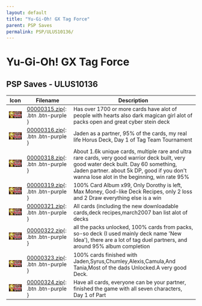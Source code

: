 ```yaml
---
layout: default
title: "Yu-Gi-Oh! GX Tag Force"
parent: PSP Saves
permalink: PSP/ULUS10136/
---
```

# Yu-Gi-Oh! GX Tag Force

## PSP Saves - ULUS10136

| Icon | Filename | Description |
|------|----------|-------------|
| ![Yu-Gi-Oh! GX Tag Force](ICON0.PNG) | [00000315.zip](00000315.zip){: .btn .btn-purple } | Has over 1700 or more cards have alot of people with hearts also dark magican girl alot of packs open and great cyber stein deck |
| ![Yu-Gi-Oh! GX Tag Force](ICON0.PNG) | [00000316.zip](00000316.zip){: .btn .btn-purple } | Jaden as a partner, 95% of the cards, my real life Horus Deck, Day 1 of Tag Team Tournament |
| ![Yu-Gi-Oh! GX Tag Force](ICON0.PNG) | [00000318.zip](00000318.zip){: .btn .btn-purple } | About 1.6k unique cards, multiple rare and ultra rare cards, very good warrior deck built, very good water deck built. Day 60 something, Jaden partner. about 5k DP, good if you don't wanna lose alot in the beginning, win rate 95% |
| ![Yu-Gi-Oh! GX Tag Force](ICON0.PNG) | [00000319.zip](00000319.zip){: .btn .btn-purple } | 100% Card Album x99, Only Dorothy is left, Max Money, God-like Deck Recipes, only 2 loss and 2 Draw everything else is a win |
| ![Yu-Gi-Oh! GX Tag Force](ICON0.PNG) | [00000321.zip](00000321.zip){: .btn .btn-purple } | All cards (including the new downloadable cards,deck recipes,march2007 ban list alot of decks |
| ![Yu-Gi-Oh! GX Tag Force](ICON0.PNG) | [00000322.zip](00000322.zip){: .btn .btn-purple } | all the packs unlocked, 100% cards from packs, so-so deck (I used mainly deck name 'New Idea'), there are a lot of tag duel partners, and around 95% album completion |
| ![Yu-Gi-Oh! GX Tag Force](ICON0.PNG) | [00000323.zip](00000323.zip){: .btn .btn-purple } | 100% cards finished with Jaden,Syrus,Chumley,Alexis,Camula,And Tania,Most of the dads Unlocked.A very good Deck. |
| ![Yu-Gi-Oh! GX Tag Force](ICON0.PNG) | [00000324.zip](00000324.zip){: .btn .btn-purple } | Have all cards, everyone can be your partner, finished the game with all seven characters, Day 1 of Part  |
